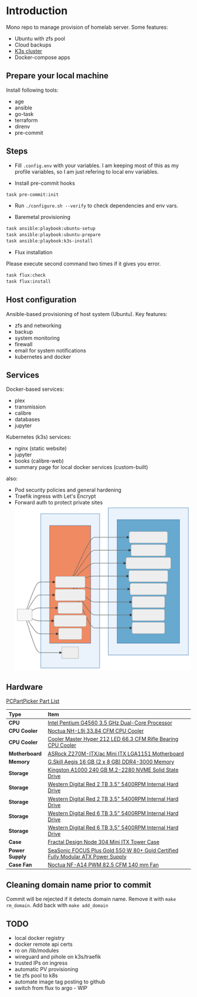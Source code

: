 # Introduction

Mono repo to manage provision of homelab server. Some features:

- Ubuntu with zfs pool
- Cloud backups
- [K3s cluster](https://github.com/k8s-at-home/template-cluster-k3s)
- Docker-compose apps

## Prepare your local machine

Install following tools:

- age
- ansible
- go-task
- terraform
- direnv
- pre-commit

## Steps

- Fill `.config.env` with your variables. I am keeping most of this as my profile variables, so I am just refering to local env variables.

- Install pre-commit hooks

```bash
task pre-commit:init
```

- Run `./configure.sh --verify` to check dependencies and env vars.

- Baremetal provisioning

```bash
task ansible:playbook:ubuntu-setup
task ansible:playbook:ubuntu-prepare
task ansible:playbook:k3s-install
```

- Flux installation

Please execute second command two times if it gives you error.

```bash
task flux:check
task flux:install
```

## Host configuration

Ansible-based provisioning of host system (Ubuntu). Key features:

- zfs and networking
- backup
- system monitoring
- firewall
- email for system notifications
- kubernetes and docker

## Services

Docker-based services:

- plex
- transmission
- calibre
- databases
- jupyter

Kubernetes (k3s) services:

- nginx (static website)
- jupyter
- books (calibre-web)
- summary page for local docker services (custom-built)

also:

- Pod security policies and general hardening
- Traefik ingress with Let's Encrypt
- Forward auth to protect private sites
  ![Services](topology.svg)

## Hardware

[PCPartPicker Part List](https://pcpartpicker.com/list/RBVDTC)

| Type             | Item                                                                                                                                                                                                                 |
| :--------------- | :------------------------------------------------------------------------------------------------------------------------------------------------------------------------------------------------------------------- |
| **CPU**          | [Intel Pentium G4560 3.5 GHz Dual-Core Processor](https://pcpartpicker.com/product/8gKhP6/intel-pentium-g4560-35ghz-dual-core-processor-bx80677g4560)                                                                |
| **CPU Cooler**   | [Noctua NH-L9i 33.84 CFM CPU Cooler](https://pcpartpicker.com/product/xxphP6/noctua-nh-l9i-3384-cfm-cpu-cooler-nh-l9i)                                                                                               |
| **CPU Cooler**   | [Cooler Master Hyper 212 LED 66.3 CFM Rifle Bearing CPU Cooler](https://pcpartpicker.com/product/YdJkcf/cooler-master-hyper-212-led-663-cfm-rifle-bearing-cpu-cooler-rr-212l-16pr-r1)                                |
| **Motherboard**  | [ASRock Z270M-ITX/ac Mini ITX LGA1151 Motherboard](https://pcpartpicker.com/product/2Hbkcf/asrock-z270m-itxac-mini-itx-lga1151-motherboard-z270m-itxac)                                                              |
| **Memory**       | [G.Skill Aegis 16 GB (2 x 8 GB) DDR4-3000 Memory](https://pcpartpicker.com/product/FNprxr/gskill-aegis-16gb-2-x-8gb-ddr4-3000-memory-f43000c16d16gisb)                                                               |
| **Storage**      | [Kingston A1000 240 GB M.2-2280 NVME Solid State Drive](https://pcpartpicker.com/product/FVfhP6/kingston-a1000-240gb-m2-2280-solid-state-drive-sa1000m8240g)                                                         |
| **Storage**      | [Western Digital Red 2 TB 3.5" 5400RPM Internal Hard Drive](https://pcpartpicker.com/product/9wW9TW/western-digital-internal-hard-drive-wd20efrx)                                                                    |
| **Storage**      | [Western Digital Red 2 TB 3.5" 5400RPM Internal Hard Drive](https://pcpartpicker.com/product/9wW9TW/western-digital-internal-hard-drive-wd20efrx)                                                                    |
| **Storage**      | [Western Digital Red 6 TB 3.5" 5400RPM Internal Hard Drive](https://pcpartpicker.com/product/DhsKHx/western-digital-internal-hard-drive-wd60efrx)                                                                    |
| **Storage**      | [Western Digital Red 6 TB 3.5" 5400RPM Internal Hard Drive](https://pcpartpicker.com/product/DhsKHx/western-digital-internal-hard-drive-wd60efrx)                                                                    |
| **Case**         | [Fractal Design Node 304 Mini ITX Tower Case](https://pcpartpicker.com/product/BWFPxr/fractal-design-case-fdcanode304bl)                                                                                             |
| **Power Supply** | [SeaSonic FOCUS Plus Gold 550 W 80+ Gold Certified Fully Modular ATX Power Supply](https://pcpartpicker.com/product/bkp323/seasonic-focus-plus-gold-550w-80-gold-certified-fully-modular-atx-power-supply-ssr-550fx) |
| **Case Fan**     | [Noctua NF-A14 PWM 82.5 CFM 140 mm Fan](https://pcpartpicker.com/product/dwR48d/noctua-case-fan-nfa14pwm)                                                                                                            |

## Cleaning domain name prior to commit

Commit will be rejected if it detects domain name. Remove it with `make rm_domain`. Add back with `make add_domain`

## TODO

- local docker registry
- docker remote api certs
- ro on /lib/modules
- wireguard and pihole on k3s/traefik
- trusted IPs on ingress
- automatic PV provisioning
- tie zfs pool to k8s
- automate image tag posting to github
- switch from flux to argo - WIP
